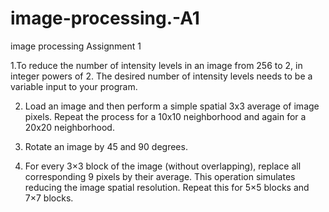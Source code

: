 # image-processing.-A1
image processing Assignment 1

  1.To reduce the number of intensity levels in an image from 256 to 2, in integer powers of 2. The desired number of intensity levels needs to be a variable input to your program.

2. Load an image and then perform a simple spatial 3x3 average of image pixels. Repeat the process for a 10x10 neighborhood and again for a 20x20 neighborhood.

3. Rotate an image by 45 and 90 degrees.

4. For every 3×3 block of the image (without overlapping), replace all corresponding 9 pixels by their average. This operation simulates reducing the image spatial resolution. Repeat this for 5×5 blocks and 7×7 blocks.
